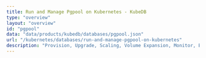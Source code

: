 ```yaml
---
title: Run and Manage Pgpool on Kubernetes - KubeDB
type: "overview"
layout: "overview"
id: "pgpool"
data: "data/products/kubedb/databases/pgpool.json"
url: "/kubernetes/databases/run-and-manage-pgpool-on-kubernetes"
description: "Provision, Upgrade, Scaling, Volume Expansion, Monitor, Backup & Restore, Security for Pgpool Databases in Kubernetes on any Public & Private Cloud"
---
```

